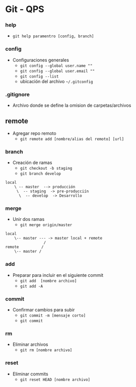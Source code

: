 # Git - QPS 

### help 
* ```git help paramentro [config, branch]```

### config 
* Configuraciones generales 
    * ```git config --global user.name ""```
    * ```git config --global user.email ""```
    * ```git config --list ```
    * ubicación del archivo ```~/.gitconfig```

### .gitignore
* Archivo donde se define la omision de carpetas/archivos


## remote 
* Agregar repo remoto 
    * ```git remote add [nombre/alias del remoto] [url]```
    

### branch
* Creación de ramas
    * ```git checkout -b staging ```
    * ```git branch develop```
```
local 
    \ -- master  --> producción 
     \  -- staging  -> pre-producciín  
      \  -- develop  -> Desarrollo            
```

### merge
* Unir dos ramas
    * ```git merge origin/master```
```
local 
    \-- master --- -> master local + remote
                 /
remote          /
    \-- master /
```

### add
* Preparar para incluir en el siguiente commit 
    * ```git add  [nombre archivo]```
    * ```git add -A ```

### commit 
* Confirmar cambios para subir 
    * ```git commit -m [mensaje corto]```
    * ```git commit ```
    
### rm 
* Eliminar archivos
    * ```git rm [nombre archivo]```

### reset 
* Eliminar commits 
    * ```git reset HEAD [nombre archivo] ```
    






